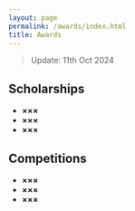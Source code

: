 ```yaml
---
layout: page
permalink: /awards/index.html
title: Awards
---
```


> Update: 11th Oct 2024

## Scholarships

- **×××**
- **×××**
- **×××**


## Competitions

- **×××**
- **×××**
- **×××**


<br>
